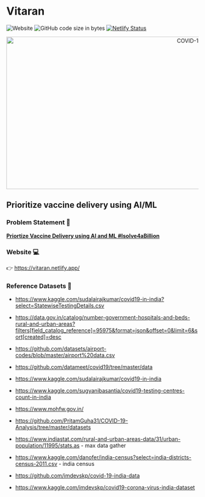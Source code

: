 # Vitaran 
![Website](https://img.shields.io/website?down_color=red&down_message=down&up_color=green&up_message=up&url=https%3A%2F%2Fvitaran.netlify.app%2F)
![GitHub code size in bytes](https://img.shields.io/github/languages/code-size/Majestic-C0ders/EY_Techathon)
[![Netlify Status](https://api.netlify.com/api/v1/badges/667c6484-467c-4553-88ac-ea1fdf320337/deploy-status)](https://app.netlify.com/sites/vitaran/deploys)
<p align="center">
 <img src="https://www.pharmaceutical-technology.com/wp-content/uploads/sites/10/2020/03/Covid-19-Vaccine-development-e1599531596297.jpg" alt="COVID-19 Vaccine" width ="1000" height ="400"> 
</p>

## Prioritize vaccine delivery using AI/ML

### Problem Statement 🎯
<a href="https://www.ey.com/en_in/techathon/problem-statement-ii-prioritize-vaccine-delivery-using-ai-ml"> **Priortize Vaccine Delivery using AI and ML #Isolve4aBillion** </a> 

### Website :computer:
:point_right: https://vitaran.netlify.app/

### Reference Datasets :pencil:
* https://www.kaggle.com/sudalairajkumar/covid19-in-india?select=StatewiseTestingDetails.csv

* https://data.gov.in/catalog/number-government-hospitals-and-beds-rural-and-urban-areas?filters[field_catalog_reference]=95975&format=json&offset=0&limit=6&sort[created]=desc

* https://github.com/datasets/airport-codes/blob/master/airport%20data.csv

* https://github.com/datameet/covid19/tree/master/data

* https://www.kaggle.com/sudalairajkumar/covid19-in-india

* https://www.kaggle.com/sugyanibasantia/covid19-testing-centres-count-in-india

* https://www.mohfw.gov.in/

* https://github.com/PritamGuha31/COVID-19-Analysis/tree/master/datasets

* https://www.indiastat.com/rural-and-urban-areas-data/31/urban-population/11995/stats.as   		-   max data gather

* https://www.kaggle.com/danofer/india-census?select=india-districts-census-2011.csv			-   india census

* https://github.com/imdevskp/covid-19-india-data

* https://www.kaggle.com/imdevskp/covid19-corona-virus-india-dataset
 
